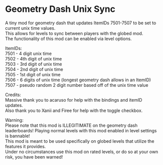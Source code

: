 # Geometry Dash Unix Sync

A tiny mod for geometry dash that updates ItemIDs 7501-7507 to be set to current unix time values.<br />
This allows for levels to sync between players with the globed mod.<br />
The functionality of this mod can be enabled via level options.<br />

ItemIDs:<br />
7501 - 4 digit unix time<br />
7502 - 4th digit of unix time<br />
7503 - 3rd digit of unix time<br />
7504 - 2nd digit of unix time<br />
7505 - 1st digit of unix time<br />
7506 - 6 digits of unix time (longest geometry dash allows in an ItemID)<br />
7507 - pseudo random 2 digit number based off of the unix time value<br />

Credits:<br />
Massive thank you to acaruso for help with the bindings and itemID updates.<br />
Also thank you to Xanii and Firee for help with the toggle checkbox.<br />

Warning:<br />
Please note that this mod is ILLEGITIMATE on the geometry dash leaderboards! Playing normal levels with this mod enabled in level settings is bannable!<br />
This mod is meant to be used specifically on globed levels that utilize the features it provides.<br />
Under no circumstances use this mod on rated levels, or do so at your own risk, you have been warned!<br />
